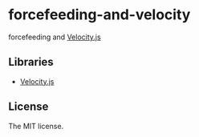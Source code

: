 # forcefeeding-and-velocity

forcefeeding and [Velocity.js](http://julian.com/research/velocity/)

## Libraries

- [Velocity.js](http://julian.com/research/velocity/)

## License

The MIT license.
